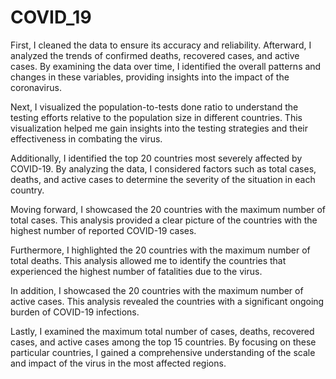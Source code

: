 # COVID_19

First, I cleaned the data to ensure its accuracy and reliability. Afterward, I analyzed the trends of confirmed deaths, recovered cases, and active cases. By examining the data over time, I identified the overall patterns and changes in these variables, providing insights into the impact of the coronavirus.

Next, I visualized the population-to-tests done ratio to understand the testing efforts relative to the population size in different countries. This visualization helped me gain insights into the testing strategies and their effectiveness in combating the virus.

Additionally, I identified the top 20 countries most severely affected by COVID-19. By analyzing the data, I considered factors such as total cases, deaths, and active cases to determine the severity of the situation in each country.

Moving forward, I showcased the 20 countries with the maximum number of total cases. This analysis provided a clear picture of the countries with the highest number of reported COVID-19 cases.

Furthermore, I highlighted the 20 countries with the maximum number of total deaths. This analysis allowed me to identify the countries that experienced the highest number of fatalities due to the virus.

In addition, I showcased the 20 countries with the maximum number of active cases. This analysis revealed the countries with a significant ongoing burden of COVID-19 infections.

Lastly, I examined the maximum total number of cases, deaths, recovered cases, and active cases among the top 15 countries. By focusing on these particular countries, I gained a comprehensive understanding of the scale and impact of the virus in the most affected regions.
